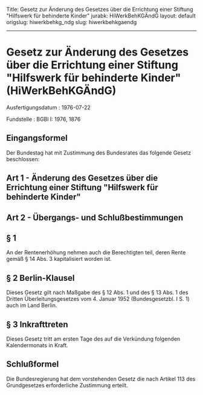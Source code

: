 Title: Gesetz zur Änderung des Gesetzes über die Errichtung einer Stiftung "Hilfswerk
  für behinderte Kinder"
jurabk: HiWerkBehKGÄndG
layout: default
origslug: hiwerkbehkg_ndg
slug: hiwerkbehkgaendg

---

# Gesetz zur Änderung des Gesetzes über die Errichtung einer Stiftung "Hilfswerk für behinderte Kinder" (HiWerkBehKGÄndG)

Ausfertigungsdatum
:   1976-07-22

Fundstelle
:   BGBl I: 1976, 1876



## Eingangsformel

Der Bundestag hat mit Zustimmung des Bundesrates das folgende Gesetz
beschlossen:


## Art 1 - Änderung des Gesetzes über die Errichtung einer Stiftung "Hilfswerk für behinderte Kinder"



## Art 2 - Übergangs- und Schlußbestimmungen



## § 1

An der Rentenerhöhung nehmen auch die Berechtigten teil, deren Rente
gemäß § 14 Abs. 3 kapitalisiert worden ist.


## § 2 Berlin-Klausel

Dieses Gesetz gilt nach Maßgabe des § 12 Abs. 1 und des § 13 Abs. 1
des Dritten Überleitungsgesetzes vom 4. Januar 1952 (Bundesgesetzbl. I
S. 1) auch im Land Berlin.


## § 3 Inkrafttreten

Dieses Gesetz tritt am ersten Tage des auf die Verkündung folgenden
Kalendermonats in Kraft.


## Schlußformel

Die Bundesregierung hat dem vorstehenden Gesetz die nach Artikel 113
des Grundgesetzes erforderliche Zustimmung erteilt.

